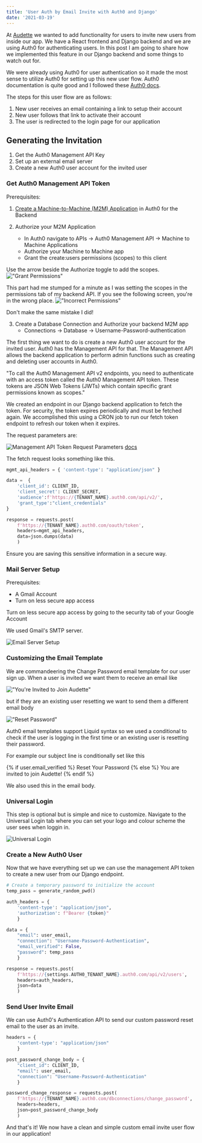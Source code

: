 ```yaml
---
title: 'User Auth by Email Invite with Auth0 and Django'
date: '2021-03-19'
---
```


At [Audette](https://audette.io/) we wanted to add functionality for users to invite new users from inside our app. We have a React frontend and Django backend and we are using Auth0 for authenticating users. In this post I am going to share how we implemented this feature in our Django backend and some things to watch out for. 

We were already using Auth0 for user authentication so it made the most sense to utilize Auth0 for setting up this new user flow. Auth0 documentation is quite good and I followed these [Auth0 docs](https://auth0.com/docs/auth0-email-services/send-email-invitations-for-application-signup?_ga=2.204951952.1896087452.1614039318-117113385.1608331188). 

The steps for this user flow are as follows: 

1. New user receives an email containing a link to setup their account
2. New user follows that link to activate their account
3. The user is redirected to the login page for our application

## Generating the Invitation

1. Get the Auth0 Management API Key
2. Set up an external email server
3. Create a new Auth0 user account for the invited user


### Get Auth0 Management API Token 

Prerequisites: 
1. [Create a Machine-to-Machine (M2M) Application](https://auth0.com/docs/tokens/management-api-access-tokens/create-and-authorize-a-machine-to-machine-application) in Auth0 for the Backend
2. Authorize your M2M Application

      * In Auth0 navigate to APIs → Auth0 Management API → Machine to Machine Applications
      * Authorize your Machine to Machine app 
      * Grant the create:users permissions (scopes) to this client

Use the arrow beside the Authorize toggle to add the scopes. 
!["Grant Permissions"](/images/scopes_arrow.jpg "Grant Permissions/Scopes")

This part had me stumped for a minute as I was setting the scopes in the permissions tab of my backend API. If you see the following screen, you're in the wrong place. 
!["Incorrect Permissions"](/images/wrongpermissions.jpg "Incorrect Permissions")

Don't make the same mistake I did!

3. Create a Database Connection and Authorize your backend M2M app
      * Connections → Database → Username-Password-authentication

The first thing we want to do is create a new Auth0 user account for the invited user. Auth0 has the Management API for that. The Management API allows the backend application to perform admin functions such as creating and deleting user accounts in Auth0. 

"To call the Auth0 Management API v2 endpoints, you need to authenticate with an access token called the Auth0 Management API token. These tokens are JSON Web Tokens (JWTs) which contain specific grant permissions known as scopes."

We created an endpoint in our Django backend application to fetch the token. For security, the token expires periodically and must be fetched again. We accomplished this using a CRON job to run our fetch token endpoint to refresh our token when it expires. 

The request parameters are:

![Management API Token Request Parameters](/images/req_params.jpg "API Token Request Parameters")
[docs]( https://auth0.com/docs/tokens/management-api-access-tokens/get-management-api-access-tokens-for-production)

The fetch request looks something like this. 
```python
mgmt_api_headers = { 'content-type': "application/json" }

data =  {
    'client_id': CLIENT_ID, 
    'client_secret': CLIENT_SECRET, 
    'audience':f'https://{TENANT_NAME}.auth0.com/api/v2/',
    'grant_type':"client_credentials"
}

response = requests.post(
    f'https://{TENANT_NAME}.auth0.com/oauth/token',
    headers=mgmt_api_headers,
    data=json.dumps(data)
    )
```

Ensure you are saving this sensitive information in a secure way. 

### Mail Server Setup

Prerequisites:
* A Gmail Account
* Turn on less secure app access 

Turn on less secure app access by going to the security tab of your Google Account

We used Gmail's SMTP server. 

![Email Server Setup](/images/smtp_settings.jpg "SMTP Server Settings")


### Customizing the Email Template

We are commandeering the Change Password email template for our user sign up. When a user is invited we want them to receive an email like 

!["You're Invited to Join Audette"](/images/invite_email.jpg "Audette Invite Email")

but if they are an existing user resetting we want to send them a different email body 

!["Reset Password"](/images/pwd_reset_email.jpg "Audette Password Reset Email") 


Auth0 email templates support Liquid syntax so we used a conditional to check if the user is logging in the first time or an existing user is resetting their password. 

For example our subject line is conditionally set like this 

{% if user.email_verified %} Reset Your Password {% else %} You are invited to join Audette! {% endif %}

We also used this in the email body. 


### Universal Login

This step is optional but is simple and nice to customize. 
Navigate to the Universal Login tab where you can set your logo and colour scheme the user sees when loggin in. 

![Universal Login](/images/universal_login.jpg "Universal Login")

### Create a New Auth0 User

Now that we have everything set up we can use the management API token to create a new user from our Django endpoint.

```python
# Create a temporary password to initialize the account
temp_pass = generate_random_pwd()

auth_headers = { 
    'content-type': "application/json", 
    'authorization': f"Bearer {token}"
    }

data = {
    "email": user_email, 
    "connection": "Username-Password-Authentication", 
    "email_verified": False, 
    "password": temp_pass
    }

response = requests.post(
    f'https://{settings.AUTH0_TENANT_NAME}.auth0.com/api/v2/users', 
    headers=auth_headers, 
    json=data
    )
```

### Send User Invite Email

We can use Auth0's Authentication API to send our custom password reset email to the user as an invite. 

```python
headers = { 
    'content-type': "application/json" 
    }

post_password_change_body = {
    "client_id": CLIENT_ID, 
    "email": user_email, 
    "connection": "Username-Password-Authentication"
    }

password_change_response = requests.post(
    f'https://{TENANT_NAME}.auth0.com/dbconnections/change_password', 
    headers=headers, 
    json=post_password_change_body
    )
```
And that's it! We now have a clean and simple custom email invite user flow in our application! 
